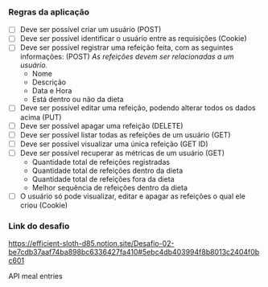 ### Regras da aplicação
- [ ] Deve ser possível criar um usuário (POST)
- [ ] Deve ser possível identificar o usuário entre as requisições (Cookie)
- [ ] Deve ser possível registrar uma refeição feita, com as seguintes informações: (POST)
    *As refeições devem ser relacionadas a um usuário.*
    - Nome
    - Descrição
    - Data e Hora
    - Está dentro ou não da dieta
- [ ] Deve ser possível editar uma refeição, podendo alterar todos os dados acima (PUT)
- [ ] Deve ser possível apagar uma refeição (DELETE)
- [ ] Deve ser possível listar todas as refeições de um usuário (GET)
- [ ] Deve ser possível visualizar uma única refeição (GET ID)
- [ ] Deve ser possível recuperar as métricas de um usuário (GET)
    - Quantidade total de refeições registradas
    - Quantidade total de refeições dentro da dieta
    - Quantidade total de refeições fora da dieta
    - Melhor sequência de refeições dentro da dieta
- [ ] O usuário só pode visualizar, editar e apagar as refeições o qual ele criou (Cookie)

### Link do desafio
https://efficient-sloth-d85.notion.site/Desafio-02-be7cdb37aaf74ba898bc6336427fa410#5ebc4db403994f8b8013c2404f0bc601

API
meal
entries